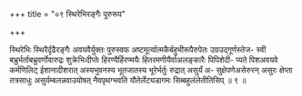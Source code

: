 +++
title = "०९ स्थिरेभिरङ्गैः पुरुरूप"

+++

स्थिरेभिः स्थिरैर्दृढैरङ्गैः अवयवैर्युक्तः पुरुस्वफ अष्टमूर्त्यात्मकैर्बहुभीरूपैरुपेतः उग्रउद्गूर्णस्तेज- स्वी बभ्रुर्भर्ताबभ्रुवर्णोवारुद्रः शुक्रेभिःदीप्तेः हिरण्यैर्हिरण्मयैः हितरमणीयैर्वाअलङ्कारैः पिपिशेदी- प्यते पिशअवयवे कर्मणिलिट् ईशानादीशरात् अस्यभुवनस्य भूतजातस्य भूरेर्भर्तुः रुद्रात् असुर्यं अ- सुक्षेपणेअसेरुरन् असुरः क्षेप्ता तत्रसाधुः असुर्यम्बलन्नवाउयोषत् नैवपृथग्भवति यौतेर्लेट्यडागमः सिब्बहुलंलेतीतिसिप् ॥ ९ ॥